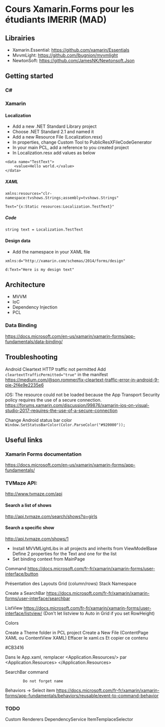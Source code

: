 # Cours Xamarin.Forms pour les étudiants IMERIR (MAD)

## Librairies
- Xamarin.Essential: https://github.com/xamarin/Essentials
- MvvmLight: https://github.com/lbugnion/mvvmlight
- NewtonSoft: https://github.com/JamesNK/Newtonsoft.Json

## Getting started
### C#

### Xamarin
#### Localization
- Add a new .NET Standard Library project
- Choose .NET Standard 2.1 and named it
- Add a new Resource File (Localization.resx)
- In properties, change Custom Tool to PublicResXFileCodeGenerator
- In your main PCL, add a reference to you created project
- In Localization.resx add values as below
```
<data name="TestText">
	<value>Hello world.</value>
</data>
````
##### XAML
```
xmlns:resources="clr-namespace:tvshows.Strings;assembly=tvshows.Strings"

Text="{x:Static resources:Localization.TestText}"
```
##### Code
```
string text = Localization.TestText
```

#### Design data
- Add the namespace in your XAML file
```
xmlns:d="http://xamarin.com/schemas/2014/forms/design"

d:Text="Here is my design text"
```
## Architecture
- MVVM
- IoC
- Dependency Injection
- PCL
### Data Binding
https://docs.microsoft.com/en-us/xamarin/xamarin-forms/app-fundamentals/data-binding/

## Troubleshooting
Android Cleartext HTTP traffic not permitted
Add ```cleartextTrafficPermitted="true"``` in the manifest
https://medium.com/@son.rommer/fix-cleartext-traffic-error-in-android-9-pie-2f4e9e2235e6

iOS: The resource could not be loaded because the App Transport Security policy requires the use of a secure connection.
https://forums.xamarin.com/discussion/99876/xamarin-ios-on-visual-studio-2017-requires-the-use-of-a-secure-connection

Change Android status bar color
`Window.SetStatusBarColor(Color.ParseColor("#920000"));`

## Useful links
### Xamarin Forms documentation
https://docs.microsoft.com/en-us/xamarin/xamarin-forms/app-fundamentals/
### TVMaze API: 
http://www.tvmaze.com/api
#### Search a list of shows
http://api.tvmaze.com/search/shows?q=girls
#### Search a specific show
http://api.tvmaze.com/shows/1



- Install MVVMLightLibs in all projects and inherits from ViewModelBase
Define 2 properties for the Text and one for the list
- Set binding context from MainPage

Command 
https://docs.microsoft.com/fr-fr/xamarin/xamarin-forms/user-interface/button

Présentation des Layouts
Grid (column/rows)
Stack
Namespace

Create a SearchBar
https://docs.microsoft.com/fr-fr/xamarin/xamarin-forms/user-interface/searchbar

ListView
https://docs.microsoft.com/fr-fr/xamarin/xamarin-forms/user-interface/listview/
(Don't let listview to Auto in Grid if you set RowHeight)


Colors

Create a Theme folder in PCL project
Create a New File (ContentPage XAML ou ContentView XAML)
Effacer le xaml.cs
Et copier ce contenu

<?xml version="1.0" encoding="UTF-8"?>
<ResourceDictionary 
    xmlns="http://xamarin.com/schemas/2014/forms"
    xmlns:x="http://schemas.microsoft.com/winfx/2009/xaml">
    <Color x:Key="RovaniemoveColor">#CB3416</Color>
</ResourceDictionary>


Dans le App.xaml, remplacer <Application.Resources/> par 
<Application.Resources>
        <ResourceDictionary Source="Themes/Colors.xaml" />
    </Application.Resources>



SearchBar command 
<SearchBar
            x:Name="searchBar"
            Placeholder="Rechercher..."
            SearchCommand="{Binding SearchCommand}"
            SearchCommandParameter="{Binding Text, Source={x:Reference searchBar}}" />
			
			Do not forget name


Behaviors -> Select item
https://docs.microsoft.com/fr-fr/xamarin/xamarin-forms/app-fundamentals/behaviors/reusable/event-to-command-behavior

### TODO
Custom Renderers
DependencyService
ItemTemplaceSelector